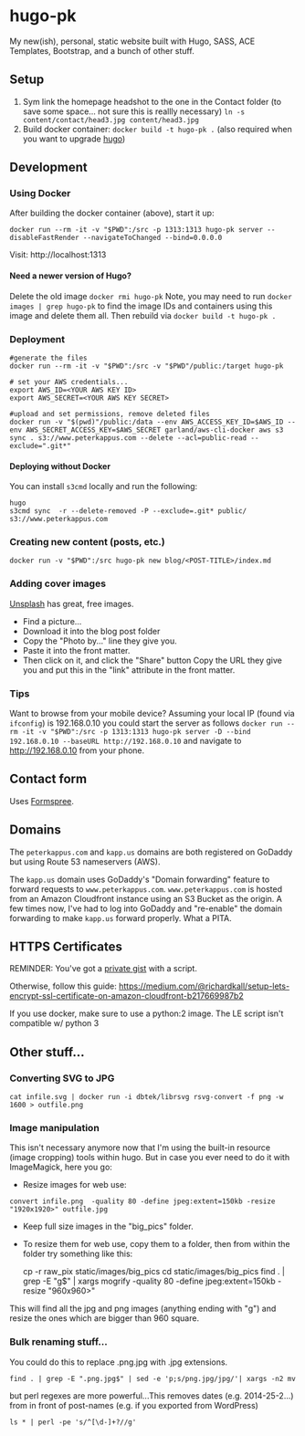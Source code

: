 # hugo-pk
My new(ish), personal, static website built with Hugo, SASS, ACE Templates, Bootstrap, and a bunch of other stuff.

## Setup
1) Sym link the homepage headshot to the one in the Contact folder (to save some space... not sure this is reallly necessary) `ln -s content/contact/head3.jpg content/head3.jpg`
2) Build docker container: `docker build -t hugo-pk .` (also required when you want to upgrade [hugo](http://gohugo.io)) 

## Development

### Using Docker
After building the docker container (above), start it up:
```
docker run --rm -it -v "$PWD":/src -p 1313:1313 hugo-pk server --disableFastRender --navigateToChanged --bind=0.0.0.0
```

Visit: http://localhost:1313


#### Need a newer version of Hugo?
Delete the old image `docker rmi hugo-pk`
Note, you may need to run `docker images | grep hugo-pk` to find the image IDs and containers using this image and delete them all.
Then rebuild via `docker build -t hugo-pk .`

### Deployment
```
#generate the files
docker run --rm -it -v "$PWD":/src -v "$PWD"/public:/target hugo-pk

# set your AWS credentials...
export AWS_ID=<YOUR AWS KEY ID>
export AWS_SECRET=<YOUR AWS KEY SECRET>

#upload and set permissions, remove deleted files
docker run -v "$(pwd)"/public:/data --env AWS_ACCESS_KEY_ID=$AWS_ID --env AWS_SECRET_ACCESS_KEY=$AWS_SECRET garland/aws-cli-docker aws s3 sync . s3://www.peterkappus.com --delete --acl=public-read --exclude=".git*"

```

#### Deploying without Docker
You can install `s3cmd` locally and run the following:
```
hugo
s3cmd sync  -r --delete-removed -P --exclude=.git* public/ s3://www.peterkappus.com
```

### Creating new content (posts, etc.)
`docker run -v "$PWD":/src hugo-pk new blog/<POST-TITLE>/index.md`

### Adding cover images
[Unsplash](https://unsplash.com/) has great, free images.
- Find a picture...
- Download it into the blog post folder
- Copy the "Photo by..." line they give you.
- Paste it into the front matter.
- Then click on it, and click the "Share" button
Copy the URL they give you and put this in the "link" attribute in the front matter.

### Tips

Want to browse from your mobile device? Assuming your local IP (found via `ifconfig`) is 192.168.0.10 you could start the server as follows
`docker run --rm -it -v "$PWD":/src -p 1313:1313 hugo-pk server -D --bind 192.168.0.10 --baseURL http://192.168.0.10` and navigate to http://192.168.0.10 from your phone.


## Contact form
Uses [Formspree](https://formspree.io/).

## Domains
The `peterkappus.com` and `kapp.us` domains are both registered on GoDaddy but using Route 53 nameservers (AWS).

The `kapp.us` domain uses GoDaddy's "Domain forwarding" feature to forward requests to `www.peterkappus.com`. `www.peterkappus.com` is hosted from an Amazon Cloudfront instance using an S3 Bucket as the origin. A few times now, I've had to log into GoDaddy and "re-enable" the domain forwarding to make `kapp.us` forward properly. What a PITA.


## HTTPS Certificates
REMINDER: You've got a [private gist](https://gist.github.com/peterkappus) with a script.

Otherwise, follow this guide:
https://medium.com/@richardkall/setup-lets-encrypt-ssl-certificate-on-amazon-cloudfront-b217669987b2

If you use docker, make sure to use a python:2 image. The LE script isn't compatible w/ python 3

## Other stuff...
### Converting SVG to JPG
`cat infile.svg | docker run -i dbtek/librsvg rsvg-convert -f png -w 1600 > outfile.png`

### Image manipulation
This isn't necessary anymore now that I'm using the built-in resource (image cropping) tools within hugo. But in case you ever need to do it with ImageMagick, here you go:

- Resize images for web use:
```
convert infile.png  -quality 80 -define jpeg:extent=150kb -resize "1920x1920>" outfile.jpg
```

- Keep full size images in the "big_pics" folder.
- To resize them for web use, copy them to a folder, then from within the folder try something like this:


    cp -r raw_pix static/images/big_pics
    cd static/images/big_pics
    find . | grep -E "g$" | xargs mogrify -quality 80 -define jpeg:extent=150kb -resize "960x960>"

This will find all the jpg and png images (anything ending with "g") and resize the ones which are bigger than 960 square.

### Bulk renaming stuff...
You could do this to replace .png.jpg with .jpg extensions.

    find . | grep -E ".png.jpg$" | sed -e 'p;s/png.jpg/jpg/'| xargs -n2 mv

but perl regexes are more powerful...This removes dates (e.g. 2014-25-2...) from in front of post-names (e.g. if you exported from WordPress)

    ls * | perl -pe 's/^[\d-]+?//g'
